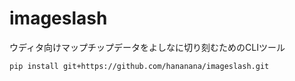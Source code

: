 # imageslash

ウディタ向けマップチップデータをよしなに切り刻むためのCLIツール

```sh
pip install git+https://github.com/hananana/imageslash.git
```
